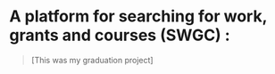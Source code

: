 # A platform for searching for work, grants and courses (SWGC) :
>  [This was my graduation project]
